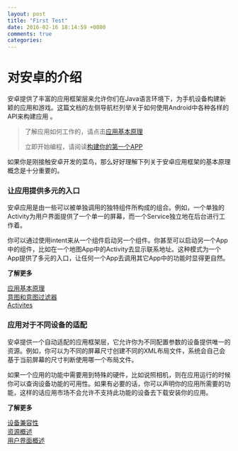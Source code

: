 ```yaml
---
layout: post
title: "First Test"
date: 2016-02-16 18:14:59 +0800
comments: true
categories: 
---
```


# 对安卓的介绍

安卓提供了丰富的应用框架层来允许你们在Java语言环境下，为手机设备构建新颖的应用和游戏。这篇文档的左侧导航栏列举关于如何使用Android中各种各样的API来构建应用	。
<!--more-->

> 了解应用如何工作的，请点击[应用基本原理]()
> 
> 立即开始编程，请阅读[构建你的第一个APP]()

如果你是刚接触安卓开发的菜鸟，那么好好理解下列关于安卓应用框架的基本原理概念是十分重要的。

### 让应用提供多元的入口

安卓应用是由一些可以被单独调用的独特组件所构成的组合。例如，一个单独的Activity为用户界面提供了一个单一的屏幕，而一个Service独立地在后台进行工作着。

你可以通过使用intent来从一个组件启动另一个组件。你甚至可以启动另一个App中的组件，比如在一个地图App中的Activity去显示联系地址。这种模式为一个App提供了多元的入口，让任何一个App去调用其它App中的功能时显得更自然。

**了解更多**

[应用基本原理]()  
[意图和意图过滤器]()  
[Activites]()

### 应用对于不同设备的适配

安卓提供一个自动适配的应用框架层，它允许你为不同配置参数的设备提供唯一的资源。例如，你可以为不同的屏幕尺寸创建不同的XML布局文件，系统会自己会基于当前屏幕的尺寸判断使用哪一个布局文件。

如果一个应用的功能中需要用到特殊的硬件，比如说照相机，则在应用运行的时候你可以查询设备功能的可用性。如果有必要的话，你可以声明你的应用所需要的功能，这样的话应用市场不会允许不支持此功能的设备去下载安装你的应用。

**了解更多**

[设备兼容性]()  
[资源概述]()  
[用户界面概述]()


